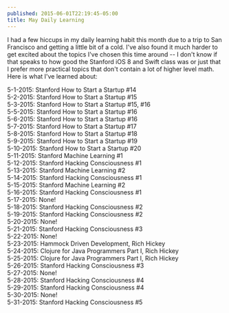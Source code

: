 ```yaml
---
published: 2015-06-01T22:19:45-05:00
title: May Daily Learning
---
```

I had a few hiccups in my daily learning habit this month due to a trip to San Francisco and getting a little bit of a cold. I've also found it much harder to get excited about the topics I've chosen this time around -- I don't know if that speaks to how good the Stanford iOS 8 and Swift class was or just that I prefer more practical topics that don't contain a lot of higher level math. Here is what I've learned about:

5-1-2015: Stanford How to Start a Startup #14  
5-2-2015: Stanford How to Start a Startup #15  
5-3-2015: Stanford How to Start a Startup #15, #16  
5-5-2015: Stanford How to Start a Startup #16  
5-6-2015: Stanford How to Start a Startup #16  
5-7-2015: Stanford How to Start a Startup #17  
5-8-2015: Stanford How to Start a Startup #18  
5-9-2015: Stanford How to Start a Startup #19  
5-10-2015: Stanford How to Start a Startup #20  
5-11-2015: Stanford Machine Learning #1  
5-12-2015: Stanford Hacking Consciousness #1  
5-13-2015: Stanford Machine Learning #2  
5-14-2015: Stanford Hacking Consciousness #1  
5-15-2015: Stanford Machine Learning #2  
5-16-2015: Stanford Hacking Consciousness #1  
5-17-2015: None!  
5-18-2015: Stanford Hacking Consciousness #2  
5-19-2015: Stanford Hacking Consciousness #2  
5-20-2015: None!  
5-21-2015: Stanford Hacking Consciousness #3  
5-22-2015: None!  
5-23-2015: Hammock Driven Development, Rich Hickey  
5-24-2015: Clojure for Java Programmers Part I, Rich Hickey  
5-25-2015: Clojure for Java Programmers Part I, Rich Hickey  
5-26-2015: Stanford Hacking Consciousness #3  
5-27-2015: None!  
5-28-2015: Stanford Hacking Consciousness #4  
5-29-2015: Stanford Hacking Consciousness #4  
5-30-2015: None!  
5-31-2015: Stanford Hacking Consciousness #5  